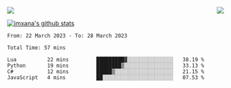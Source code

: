 <p>
  <a href="https://count.getloli.com/"><img src="https://count.getloli.com/get/@xana.readme?theme=moebooru-h"></a>
  <img src="https://weather-icon.journeyad.repl.co/@hangzhou?v=1" align="right">
</p>


<a href="https://github.com/imxana"><img align="center" src="https://github-readme-stats.vercel.app/api?username=imxana&show_icons=true&include_all_commits=true&hide_border=tru&custom_title=imxana%27s%20Github%20Stats" alt="imxana's github stats" /></a> 

<!--START_SECTION:waka-->

```text
From: 22 March 2023 - To: 28 March 2023

Total Time: 57 mins

Lua          22 mins         █████████▓░░░░░░░░░░░░░░░   38.19 %
Python       19 mins         ████████▒░░░░░░░░░░░░░░░░   33.13 %
C#           12 mins         █████▒░░░░░░░░░░░░░░░░░░░   21.15 %
JavaScript   4 mins          ██░░░░░░░░░░░░░░░░░░░░░░░   07.53 %
```

<!--END_SECTION:waka-->
